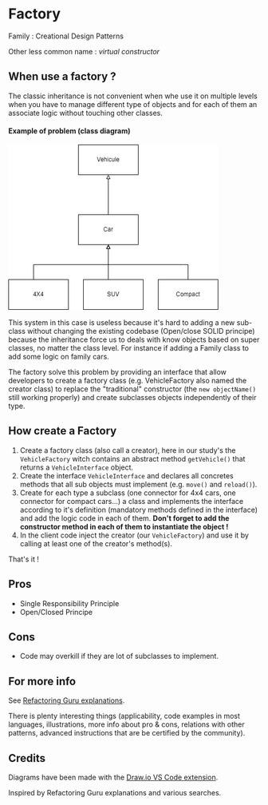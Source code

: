 
Factory
=======
Family : Creational Design Patterns

Other less common name :  *virtual constructor*

When use a factory ?
---------
The classic inheritance is not convenient when whe use it on multiple levels when you have to manage different type of objects and for each of them an associate logic without touching other classes.


#### Example of problem (class diagram)
![Multiple inheritance ](diagrams/factory_inheritance.drawio.png)

This system in this case is useless because it's hard to adding a new sub-class without changing the existing codebase (Open/close SOLID principe) because the inheritance force us to deals with know objects based on super classes, no matter the class level. 
For instance if adding a Family class to add some logic on family cars.


The factory solve this problem by providing an interface that allow developers to create a factory class (e.g. VehicleFactory also named the creator class) to replace the "traditional" constructor (the `new objectName()` still working properly) and create subclasses objects independently of their type.

How create a Factory
---------------
1. Create a factory class (also call a creator), here in our study's the `VehicleFactory` witch contains an abstract method `getVehicle()` that returns a `VehicleInterface` object. 
2. Create the interface `VehicleInterface` and declares all concretes methods that all sub objects must implement (e.g. `move()` and `reload()`).
3. Create for each type a subclass (one connector for 4x4 cars, one connector for compact cars...) a class and implements the interface according to it's definition (mandatory methods defined in the interface) and add the logic code in each of them. **Don't forget to add the constructor method in each of them to instantiate the object !**
4. In the client code inject the creator (our `VehicleFactory`) and use it by calling at least one of the creator's method(s). 

That's it !

<!-- See the sample in PHP [here]](link) #Must be finished before --> 
 
Pros 
-----
- Single Responsibility Principle
- Open/Closed Principe 

Cons
------
- Code may overkill if they are lot of subclasses to implement. 

For more info
-------------
See [Refactoring Guru explanations](https://refactoring.guru/design-patterns/factory-method). 

There is plenty interesting things (applicability, code examples in most languages, illustrations, more info about pro & cons, relations with other patterns, advanced instructions that are be certified by the community).

Credits
---------
Diagrams have been made with the [Draw.io VS Code extension](https://marketplace.visualstudio.com/items?itemName=hediet.vscode-drawio). 

Inspired by Refactoring Guru explanations and various searches. 

